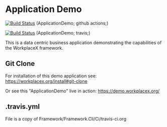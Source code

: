 # Application Demo

[![Build Status](https://github.com/WorkplaceX/ApplicationDemo/workflows/CI/badge.svg)](https://github.com/WorkplaceX/ApplicationDemo/actions)
(ApplicationDemo; github actions;)


[![Build Status](https://travis-ci.org/WorkplaceX/ApplicationDemo.svg?branch=master)](https://travis-ci.org/WorkplaceX/ApplicationDemo)
(ApplicationDemo; travis;)



This is a data centric business application demonstrating the capabilities of the WorkplaceX framework.

## Git Clone
For installation of this demo application see: https://workplacex.org/install#git-clone

Or see this "ApplicationDemo" live in action: https://demo.workplacex.org/

## .travis.yml
File is a copy of Framework/Framework.Cli/Ci/travis-ci.org
